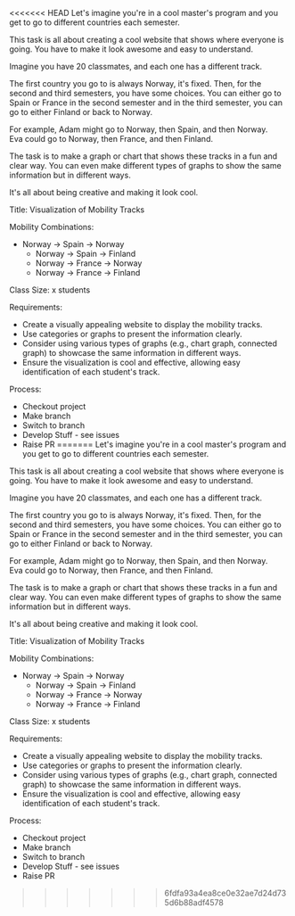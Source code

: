 <<<<<<< HEAD
Let's imagine you're in a cool master's program and you get to go to different countries each semester.

This task is all about creating a cool website that shows where everyone is going. You have to make it look awesome and easy to understand.

Imagine you have 20 classmates, and each one has a different track.

The first country you go to is always Norway, it's fixed. Then, for the second and third semesters, you have some choices. You can either go to Spain or France in the second semester and in the third semester, you can go to either Finland or back to Norway.

For example, Adam might go to Norway, then Spain, and then Norway.  
Eva could go to Norway, then France, and then Finland.

The task is to make a graph or chart that shows these tracks in a fun and clear way. You can even make different types of graphs to show the same information but in different ways.

It's all about being creative and making it look cool.

Title: Visualization of Mobility Tracks

Mobility Combinations:

-   Norway -\> Spain -\> Norway
    -   Norway -\> Spain -\> Finland
    -   Norway -\> France -\> Norway
    -   Norway -\> France -\> Finland

Class Size: x students

Requirements:

-   Create a visually appealing website to display the mobility tracks.
-   Use categories or graphs to present the information clearly.
-   Consider using various types of graphs (e.g., chart graph, connected graph) to showcase the same information in different ways.
-   Ensure the visualization is cool and effective, allowing easy identification of each student's track.

Process:

-   Checkout project
-   Make branch
-   Switch to branch
-   Develop Stuff - see issues
-   Raise PR
=======
Let's imagine you're in a cool master's program and you get to go to different countries each semester.

This task is all about creating a cool website that shows where everyone is going. You have to make it look awesome and easy to understand.

Imagine you have 20 classmates, and each one has a different track.

The first country you go to is always Norway, it's fixed. Then, for the second and third semesters, you have some choices. You can either go to Spain or France in the second semester and in the third semester, you can go to either Finland or back to Norway.

For example, Adam might go to Norway, then Spain, and then Norway.  
Eva could go to Norway, then France, and then Finland.

The task is to make a graph or chart that shows these tracks in a fun and clear way. You can even make different types of graphs to show the same information but in different ways.

It's all about being creative and making it look cool.

Title: Visualization of Mobility Tracks

Mobility Combinations:

-   Norway -\> Spain -\> Norway
    -   Norway -\> Spain -\> Finland
    -   Norway -\> France -\> Norway
    -   Norway -\> France -\> Finland

Class Size: x students

Requirements:

-   Create a visually appealing website to display the mobility tracks.
-   Use categories or graphs to present the information clearly.
-   Consider using various types of graphs (e.g., chart graph, connected graph) to showcase the same information in different ways.
-   Ensure the visualization is cool and effective, allowing easy identification of each student's track.

Process:

-   Checkout project
-   Make branch
-   Switch to branch
-   Develop Stuff - see issues
-   Raise PR
>>>>>>> 6fdfa93a4ea8ce0e32ae7d24d735d6b88adf4578
